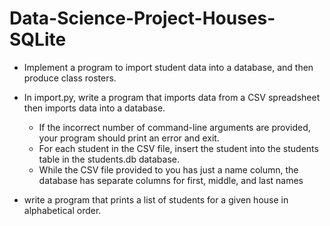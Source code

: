 # Data-Science-Project-Houses-SQLite

* Implement a program to import student data into a database, and then produce class rosters.
* In import.py, write a program that imports data from a CSV spreadsheet then imports data into a database.
    * If the incorrect number of command-line arguments are provided, your program should print an       error and exit.
    * For each student in the CSV file, insert the student into the students table in the               students.db database.
    * While the CSV file provided to you has just a name column, the database has separate              columns for first, middle, and last names
    
* write a program that prints a list of students for a given house in alphabetical order.

